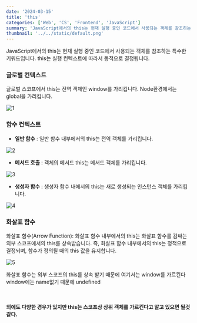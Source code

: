 ```yaml
---
date: '2024-03-15'
title: 'this'
categories: ['Web', 'CS', 'Frontend', 'JavaScript']
summary: 'JavaScript에서의 this는 현재 실행 중인 코드에서 사용되는 객체를 참조하는 특수한 키워드입니다. '
thumbnail: '../../static/default.png'
---
```


JavaScript에서의 this는 현재 실행 중인 코드에서 사용되는 객체를 참조하는 특수한 키워드입니다. this는 실행 컨텍스트에 따라서 동적으로 결정됩니다.

### 글로벌 컨텍스트

글로벌 스코프에서 this는 전역 객체인 window를 가리킵니다. Node환경에서는 global을 가리킵니다.

![1](https://i.ibb.co/znDXSRq/5.png)

### 함수 컨텍스트

- **일반 함수** : 일반 함수 내부에서의 this는 전역 객체를 가리킵니다.

![2](https://i.ibb.co/q1DB5g6/4.png)

- **메서드 호출** : 객체의 메서드 this는 메서드 객체를 가리킵니다.

![3](https://i.ibb.co/34QpyXL/3.png)

- **생성자 함수** : 생성자 함수 내에서의 this는 새로 생성되는 인스턴스 객체를 가리킵니다.

![4](https://i.ibb.co/fXSP5wZ/2.png)

### 화살표 함수

화살표 함수(Arrow Function): 화살표 함수 내부에서의 this는 화살표 함수를 감싸는 외부 스코프에서의 this를 상속받습니다. 즉, 화살표 함수 내부에서의 this는 정적으로 결정되며, 함수가 정의될 때의 this 값을 유지합니다.

![5](https://i.ibb.co/sFZCrch/1.png)

화살표 함수는 외부 스코프의 this를 상속 받기 때문에 여기서는 window를 가르킨다<br> window에는 name없기 때문에 undefined
<br>
<br>
<br>

**외에도 다양한 경우가 있지만 this는 스코프상 상위 객체를 가르킨다고 알고 있으면 될것 같다.**
